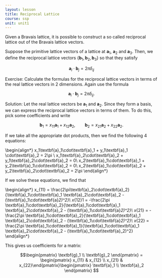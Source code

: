 ```yaml
---
layout: lesson
title: Reciprocal Lattice
course: ssp
unit: unit1
---
```


Given a Bravais lattice, it is possible to construct a so called reciprocal lattice out of the Bravais lattice vectors. 

Suppose the primitive lattice vectors of a lattice at $\textbf{a}_1$, $\textbf{a}_2$ and $\textbf{a}_3$. Then, we define the reciprocal lattice vectors $\{\textbf{b}_1, \textbf{b}_2, \textbf{b}_3\}$ so that they satisfy 

$$\textbf{a}_i\cdot\textbf{b}_j = 2\pi \delta_{ij}$$

Exercise: Calculate the formulas for the reciprocal lattice vectors in terms of the real lattice vectors in 2 dimensions. Again use the formula 

$$\textbf{a}_i\cdot\textbf{b}_j = 2\pi \delta_{ij}.$$

Solution: Let the real lattice vectors be $\textbf{a}_1$ and $\textbf{a}_2$. Since they form a basis, we can express the reciprocal lattice vectors in terms of them. To do this, pick some coefficients and write

$$\textbf{b}_1 = x_{11}\textbf{a}_1 + x_{12}\textbf{a}_2,\qquad \textbf{b}_2 = x_{21}\textbf{a}_2 + x_{22}\textbf{a}_2.$$

If we take all the appropriate dot products, then we find the following 4 equations:

\begin{align*}
x_1\textbf{a}_1\cdot\textbf{a}_1 + y_1\textbf{a}_1 \cdot\textbf{a}_2 = 2\pi \\
x_1\textbf{a}_2\cdot\textbf{a}_2 + y_1\textbf{a}_2\cdot\textbf{a}_2 = 0\\
x_2\textbf{a}_1\cdot\textbf{a}_1 + y_2\textbf{a}_1\cdot\textbf{a}_2 = 0\\
x_2\textbf{a}_1\cdot\textbf{a}_2 + y_2\textbf{a}_2\cdot\textbf{a}_2 = 2\pi
\end{align*}

If we solve these equations, we find that 

\begin{align*}
x_{11} = \frac{2\pi\textbf{a}_2\cdot\textbf{a}_2}{\textbf{a}_1\cdot\textbf{a}_1 \textbf{a}_2\cdot\textbf{a}_2 - (\textbf{a}_1\cdot\textbf{a}_2)^2}\\
x_{12}1 = -\frac{2\pi \textbf{a}_1\cdot\textbf{a}_2}{\textbf{a}_1\cdot\textbf{a}_1 \textbf{a}_2\cdot\textbf{a}_2 - (\textbf{a}_1\cdot\textbf{a}_2)^2}\\
x_{21} = -\frac{2\pi \textbf{a}_1\cdot\textbf{a}_2}{\textbf{a}_1\cdot\textbf{a}_1 \textbf{a}_2\cdot\textbf{a}_2 - (\textbf{a}_1\cdot\textbf{a}_2)^2}\\
x_{22} = \frac{2\pi \textbf{a}_1\cdot\textbf{a}_1}{\textbf{a}_1\cdot\textbf{a}_1 \textbf{a}_2\cdot\textbf{a}_2 - (\textbf{a}_1\cdot\textbf{a}_2)^2}
\end{align*}

This gives us coefficients for a matrix:

$$\begin{pmatrix} \textbf{g}_1 \\ \textbf{g}_2 \end{pmatrix} = \begin{pmatrix} x_{11} & x_{12} \\ x_{21} & x_{22}\end{pmatrix}\begin{pmatrix} \textbf{a}_1 \\ \textbf{a}_2 \end{pmatrix} $$




